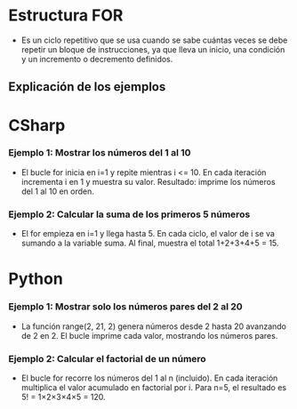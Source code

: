 # Estructura FOR

- Es un ciclo repetitivo que se usa cuando se sabe cuántas veces se debe repetir un bloque de instrucciones, ya que lleva un inicio, una condición y un incremento o decremento definidos.

## Explicación de los ejemplos

# CSharp

### Ejemplo 1: Mostrar los números del 1 al 10

- El bucle for inicia en i=1 y repite mientras i <= 10. En cada iteración incrementa i en 1 y muestra su valor. Resultado: imprime los números del 1 al 10 en orden.

### Ejemplo 2: Calcular la suma de los primeros 5 números

- El for empieza en i=1 y llega hasta 5. En cada ciclo, el valor de i se va sumando a la variable suma. Al final, muestra el total 1+2+3+4+5 = 15.

# Python

### Ejemplo 1: Mostrar solo los números pares del 2 al 20

- La función range(2, 21, 2) genera números desde 2 hasta 20 avanzando de 2 en 2. El bucle imprime cada valor, mostrando los números pares.

### Ejemplo 2: Calcular el factorial de un número

- El bucle for recorre los números del 1 al n (incluido). En cada iteración multiplica el valor acumulado en factorial por i. Para n=5, el resultado es 5! = 1×2×3×4×5 = 120.
